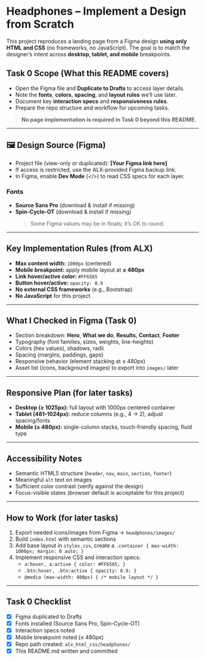 # Headphones – Implement a Design from Scratch

This project reproduces a landing page from a Figma design **using only HTML and CSS** (no frameworks, no JavaScript). The goal is to match the designer’s intent across **desktop, tablet, and mobile** breakpoints.

## Task 0 Scope (What this README covers)

- Open the Figma file and **Duplicate to Drafts** to access layer details.
- Note the **fonts**, **colors**, **spacing**, and **layout rules** we’ll use later.
- Document key **interaction specs** and **responsiveness rules**.
- Prepare the repo structure and workflow for upcoming tasks.

> **No page implementation is required in Task 0 beyond this README.**

---

## 🖼️ Design Source (Figma)

- Project file (view-only or duplicated): **[Your Figma link here]**
- If access is restricted, use the ALX-provided Figma backup link.
- In Figma, enable **Dev Mode** (</>) to read CSS specs for each layer.

### Fonts

- **Source Sans Pro** (download & install if missing)
- **Spin-Cycle-OT** (download & install if missing)
  > Some Figma values may be in floats; it’s OK to round.

---

## Key Implementation Rules (from ALX)

- **Max content width:** `1000px` (centered)
- **Mobile breakpoint:** apply mobile layout at **≤ 480px**
- **Link hover/active color:** `#FF6565`
- **Button hover/active:** `opacity: 0.9`
- **No external CSS frameworks** (e.g., Bootstrap)
- **No JavaScript** for this project

---

## What I Checked in Figma (Task 0)

- Section breakdown: **Hero**, **What we do**, **Results**, **Contact**, **Footer**
- Typography (font families, sizes, weights, line-heights)
- Colors (hex values), shadows, radii
- Spacing (margins, paddings, gaps)
- Responsive behavior (element stacking at ≤ 480px)
- Asset list (icons, background images) to export into `images/` later

---

## Responsive Plan (for later tasks)

- **Desktop (≥ 1025px):** full layout with 1000px centered container
- **Tablet (481–1024px):** reduce columns (e.g., 4 → 2), adjust spacing/fonts
- **Mobile (≤ 480px):** single-column stacks, touch-friendly spacing, fluid type

---

## Accessibility Notes

- Semantic HTML5 structure (`header`, `nav`, `main`, `section`, `footer`)
- Meaningful `alt` text on images
- Sufficient color contrast (verify against the design)
- Focus-visible states (browser default is acceptable for this project)

---

## How to Work (for later tasks)

1. Export needed icons/images from Figma → `headphones/images/`
2. Build `index.html` with semantic sections
3. Add base layout in `styles.css`, create a `.container { max-width: 1000px; margin: 0 auto; }`
4. Implement responsive CSS and interaction specs:
   - `a:hover, a:active { color: #FF6565; }`
   - `.btn:hover, .btn:active { opacity: 0.9; }`
   - `@media (max-width: 480px) { /* mobile layout */ }`

---

## Task 0 Checklist

- [x] Figma duplicated to Drafts
- [x] Fonts installed (Source Sans Pro, Spin-Cycle-OT)
- [x] Interaction specs noted
- [x] Mobile breakpoint noted (≤ 480px)
- [x] Repo path created: `alx_html_css/headphones/`
- [x] This README.md written and committed
